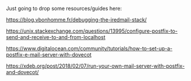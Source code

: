 Just going to drop some resources/guides here:

https://blog.vbonhomme.fr/debugging-the-iredmail-stack/

https://unix.stackexchange.com/questions/13995/configure-postfix-to-send-and-receive-to-and-from-localhost

https://www.digitalocean.com/community/tutorials/how-to-set-up-a-postfix-e-mail-server-with-dovecot

https://xdeb.org/post/2018/02/07/run-your-own-mail-server-with-postfix-and-dovecot/
